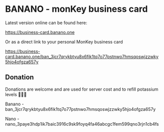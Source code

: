 # BANANO - monKey business card

Latest version online can be found here:

https://business-card.banano.one

Or as a direct link to your personal MonKey business card

https://business-card.banano.one/ban_3jcr7qrykbtyu8x6fik1tq7o77pstnwo7hmsqoswjzzwky5hjo4ofgza657y

## Donation

Donations are welcome and are used for server cost and to refill potassium levels 🍌🍌🍌

Banano - ban_3jcr7qrykbtyu8x6fik1tq7o77pstnwo7hmsqoswjzzwky5hjo4ofgza657y

Nano - nano_3paye3hdp1ik7baic3916c9sk9foyq4fa46abcgc1fem599qno3rjn1cb4fs
